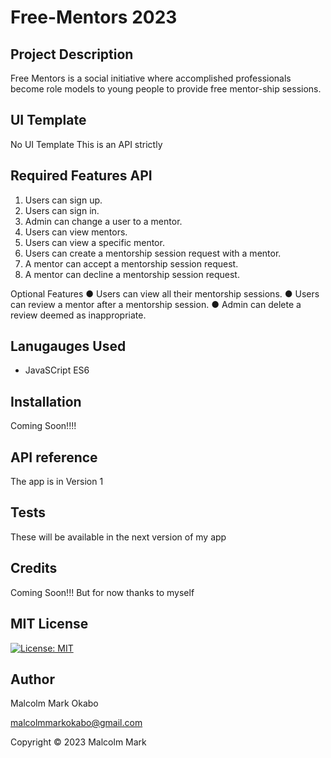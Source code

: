 # Free-Mentors 2023


## Project Description
Free Mentors is a social initiative where accomplished professionals become role models to young people to provide free mentor-ship sessions.

## UI Template
No UI Template This is an API strictly

## Required Features API

1. Users can sign up.
2. Users can sign in.
3. Admin can change a user to a mentor.
4. Users can view mentors.
5. Users can view a specific mentor.
6. Users can create a mentorship session request with a mentor.
7. A mentor can accept a mentorship session request.
8. A mentor can decline a mentorship session request.

Optional Features
● Users can view all their mentorship sessions.
● Users can review a mentor after a mentorship session.
● Admin can delete a review deemed as inappropriate.

## Lanugauges Used
- JavaSCript ES6


## Installation
Coming Soon!!!!

## API reference
The app is in Version 1 



## Tests
These will be available in the next version of my app

## Credits
Coming Soon!!! But for now thanks to myself 

## MIT License
[![License: MIT](https://img.shields.io/badge/License-MIT-yellow.svg)](https://opensource.org/licenses/MIT)

## Author
Malcolm Mark Okabo

malcolmmarkokabo@gmail.com

Copyright © 2023 Malcolm Mark